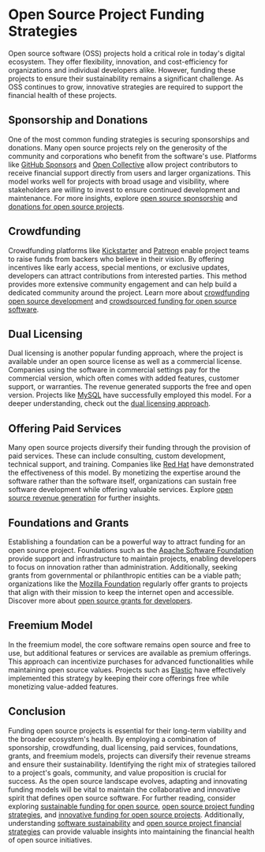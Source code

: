 # Open Source Project Funding Strategies

Open source software (OSS) projects hold a critical role in today's digital ecosystem. They offer flexibility, innovation, and cost-efficiency for organizations and individual developers alike. However, funding these projects to ensure their sustainability remains a significant challenge. As OSS continues to grow, innovative strategies are required to support the financial health of these projects.

## Sponsorship and Donations

One of the most common funding strategies is securing sponsorships and donations. Many open source projects rely on the generosity of the community and corporations who benefit from the software's use. Platforms like [GitHub Sponsors](https://github.com/sponsors) and [Open Collective](https://opencollective.com/) allow project contributors to receive financial support directly from users and larger organizations. This model works well for projects with broad usage and visibility, where stakeholders are willing to invest to ensure continued development and maintenance. For more insights, explore [open source sponsorship](https://www.license-token.com/wiki/open-source-sponsorship) and [donations for open source projects](https://www.license-token.com/wiki/donations-for-open-source-projects).

## Crowdfunding

Crowdfunding platforms like [Kickstarter](https://www.kickstarter.com/discover/categories/technology/software) and [Patreon](https://www.patreon.com/) enable project teams to raise funds from backers who believe in their vision. By offering incentives like early access, special mentions, or exclusive updates, developers can attract contributions from interested parties. This method provides more extensive community engagement and can help build a dedicated community around the project. Learn more about [crowdfunding open source development](https://www.license-token.com/wiki/crowdfunding-open-source-development) and [crowdsourced funding for open source software](https://www.license-token.com/wiki/crowdsourced-funding-for-open-source-software).

## Dual Licensing

Dual licensing is another popular funding approach, where the project is available under an open source license as well as a commercial license. Companies using the software in commercial settings pay for the commercial version, which often comes with added features, customer support, or warranties. The revenue generated supports the free and open version. Projects like [MySQL](https://www.mysql.com/) have successfully employed this model. For a deeper understanding, check out the [dual licensing approach](https://www.license-token.com/wiki/dual-licensing-approach).

## Offering Paid Services

Many open source projects diversify their funding through the provision of paid services. These can include consulting, custom development, technical support, and training. Companies like [Red Hat](https://www.redhat.com/en) have demonstrated the effectiveness of this model. By monetizing the expertise around the software rather than the software itself, organizations can sustain free software development while offering valuable services. Explore [open source revenue generation](https://www.license-token.com/wiki/open-source-revenue-generation) for further insights.

## Foundations and Grants

Establishing a foundation can be a powerful way to attract funding for an open source project. Foundations such as the [Apache Software Foundation](https://www.apache.org/) provide support and infrastructure to maintain projects, enabling developers to focus on innovation rather than administration. Additionally, seeking grants from governmental or philanthropic entities can be a viable path; organizations like the [Mozilla Foundation](https://foundation.mozilla.org/) regularly offer grants to projects that align with their mission to keep the internet open and accessible. Discover more about [open source grants for developers](https://www.license-token.com/wiki/open-source-grants-for-developers).

## Freemium Model

In the freemium model, the core software remains open source and free to use, but additional features or services are available as premium offerings. This approach can incentivize purchases for advanced functionalities while maintaining open source values. Projects such as [Elastic](https://www.elastic.co/) have effectively implemented this strategy by keeping their core offerings free while monetizing value-added features.

## Conclusion

Funding open source projects is essential for their long-term viability and the broader ecosystem's health. By employing a combination of sponsorship, crowdfunding, dual licensing, paid services, foundations, grants, and freemium models, projects can diversify their revenue streams and ensure their sustainability. Identifying the right mix of strategies tailored to a project's goals, community, and value proposition is crucial for success. As the open source landscape evolves, adapting and innovating funding models will be vital to maintain the collaborative and innovative spirit that defines open source software. For further reading, consider exploring [sustainable funding for open source](https://www.license-token.com/wiki/sustainable-funding-for-open-source), [open source project funding strategies](https://www.license-token.com/wiki/open-source-project-funding-strategies), and [innovative funding for open source projects](https://www.license-token.com/wiki/innovative-funding-for-open-source-projects). Additionally, understanding [software sustainability](https://www.license-token.com/wiki/software-sustainability) and [open source project financial strategies](https://www.license-token.com/wiki/open-source-project-financial-strategies) can provide valuable insights into maintaining the financial health of open source initiatives.